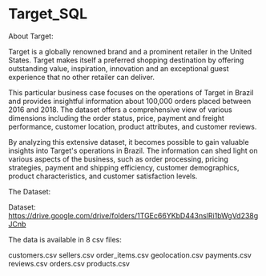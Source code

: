 # Target_SQL

About Target:

Target is a globally renowned brand and a prominent retailer in the United States. Target makes itself a preferred shopping destination by offering outstanding value, inspiration, innovation and an exceptional guest experience that no other retailer can deliver.

This particular business case focuses on the operations of Target in Brazil and provides insightful information about 100,000 orders placed between 2016 and 2018. The dataset offers a comprehensive view of various dimensions including the order status, price, payment and freight performance, customer location, product attributes, and customer reviews.

By analyzing this extensive dataset, it becomes possible to gain valuable insights into Target's operations in Brazil. The information can shed light on various aspects of the business, such as order processing, pricing strategies, payment and shipping efficiency, customer demographics, product characteristics, and customer satisfaction levels.

The Dataset:

Dataset: https://drive.google.com/drive/folders/1TGEc66YKbD443nslRi1bWgVd238gJCnb

The data is available in 8 csv files:

customers.csv
sellers.csv
order_items.csv
geolocation.csv
payments.csv
reviews.csv
orders.csv
products.csv
